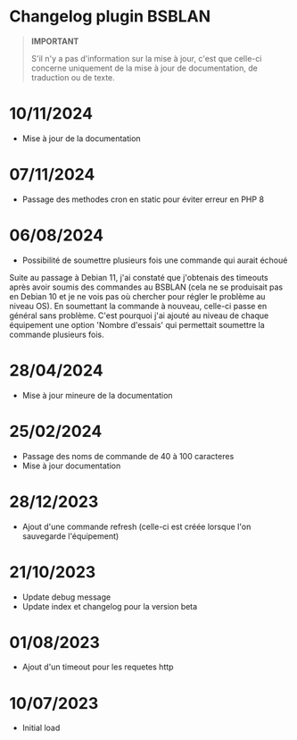 # Changelog plugin BSBLAN

>**IMPORTANT**
>
>S'il n'y a pas d'information sur la mise à jour, c'est que celle-ci concerne uniquement de la mise à jour de documentation, de traduction ou de texte.

# 10/11/2024

- Mise à jour de la documentation

# 07/11/2024

- Passage des methodes cron en static pour éviter erreur en PHP 8

# 06/08/2024

- Possibilité de soumettre plusieurs fois une commande qui aurait échoué

Suite au passage à Debian 11, j'ai constaté que j'obtenais des timeouts après avoir soumis des commandes au BSBLAN (cela ne se produisait pas en Debian 10 et je ne vois pas où chercher pour régler le problème au niveau OS). En soumettant la commande à nouveau, celle-ci passe en général sans problème. C'est pourquoi j'ai ajouté au niveau de chaque équipement une option 'Nombre d'essais' qui permettait soumettre la commande plusieurs fois.

# 28/04/2024

- Mise à jour mineure de la documentation

# 25/02/2024

- Passage des noms de commande de 40 à 100 caracteres
- Mise à jour documentation

# 28/12/2023

- Ajout d'une commande refresh (celle-ci est créée lorsque l'on sauvegarde l'équipement)
  
# 21/10/2023

- Update debug message
- Update index et changelog pour la version beta

# 01/08/2023

- Ajout d'un timeout pour les requetes http

# 10/07/2023

- Initial load

